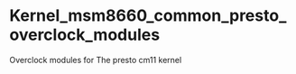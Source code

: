 Kernel_msm8660_common_presto_overclock_modules
==============================================

Overclock modules for The presto cm11 kernel
